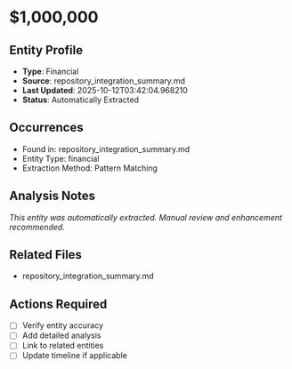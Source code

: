 # $1,000,000

## Entity Profile
- **Type**: Financial
- **Source**: repository_integration_summary.md
- **Last Updated**: 2025-10-12T03:42:04.968210
- **Status**: Automatically Extracted

## Occurrences
- Found in: repository_integration_summary.md
- Entity Type: financial
- Extraction Method: Pattern Matching

## Analysis Notes
*This entity was automatically extracted. Manual review and enhancement recommended.*

## Related Files
- repository_integration_summary.md

## Actions Required
- [ ] Verify entity accuracy
- [ ] Add detailed analysis
- [ ] Link to related entities
- [ ] Update timeline if applicable
